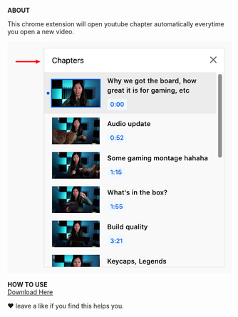 **ABOUT**

This chrome extension will open youtube chapter automatically everytime you open a new video.

![image](https://github.com/eret9616/show_youtube_chapter/blob/master/assets/chapter.png)

**HOW TO USE**  
[Download Here](https://chrome.google.com/webstore/detail/show-youtube-chapter/jppdhhbhfplniidecbbiianinakbgeeb?hl=en&authuser=0)  

❤ leave a like if you find this helps you.
